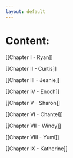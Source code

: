 ```yaml
---
layout: default
---
```


# **Content:**


[[Chapter I - Ryan]] 

[[Chapter II - Curtis]]

[[Chapter III - Jeanie]]

[[Chapter IV - Enoch]]

[[Chapter V - Sharon]]

[[Chapter VI - Chantel]]

[[Chapter VII - Windy]]

[[Chapter VIII - Yumi]]

[[Chapter IX - Katherine]]

